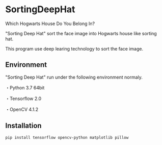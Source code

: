# SortingDeepHat

Which Hogwarts House Do You Belong In?

"Sorting Deep Hat" sort the face image into Hogwarts house like sorting hat.

This program use deep learing technology to sort the face image.

## Environment

"Sorting Deep Hat" run under the following environment normaly.

・Python 3.7 64bit

・Tensorflow 2.0

・OpenCV 4.1.2

## Installation

```sh
pip install tensorflow opencv-python matplotlib pillow
```
